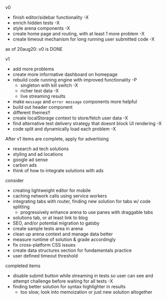 v0

- finish editor/sidebar functionality -X
- enrich hidden tests -X
- style arena components -X
- create home page and routing, with at least 1 more problem -X
- create timeout mechanism for long running user submitted code -X

as of 20aug20: v0 is DONE

v1

- add more problems
- create more informative dashboard on homepage
- rebuild code running engine with improved functionality -P
  - singleton with kill switch -X
  - richer test data -X
  - live streaming results
- make `message` and `error message` components more helpful
- build out header component
- different themes!!
- create localStorage context to store/fetch user data -X
- find alternative test delivery strategy that doesnt block UI rendering -X
- code split and dynamically load each problem -X

After v1 items are complete, apply for advertising

- research ad tech solutions
- styling and ad locations
- google ad sense
- carbon ads
- think of how to integrate solutions with ads

consider

- creating lightweight editor for mobile
- caching network calls using service workers
- integrating tabs with router, finding new solution for tabs w/ code splitting
  - progressively enhance arena to use panes with draggable tabs
- solutions tab, or at least link to blog
- SEO, and/or potential migration to gatsby
- create sample tests area in arena
- clean up arena context and manage data better
- measure runtime of solution & grade accordingly
- fix cross-platform CSS issues
- create data structures section for fundamentals practice
- user defined timeout threshold

completed items

- disable submit button while streaming in tests so user can see and attempt challenge before waiting for all tests -X
- finding better solution for syntax highlighter in results
  - too slow; look into memoization or just new solution altogether

